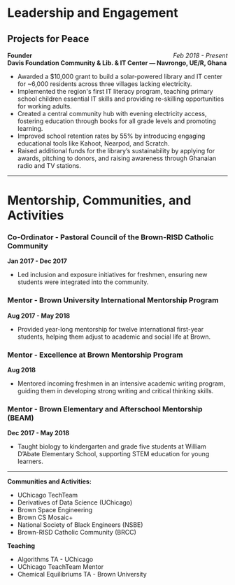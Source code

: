 # Leadership and Engagement

## Projects for Peace  
**Founder**  <span style="float: right;">*Feb 2018 - Present* </span>  
**Davis Foundation Community & Lib. & IT Center — Navrongo, UE/R, Ghana**  
- Awarded a $10,000 grant to build a solar-powered library and IT center for ~6,000 residents across three villages lacking electricity.  
- Implemented the region's first IT literacy program, teaching primary school children essential IT skills and providing re-skilling opportunities for working adults.  
- Created a central community hub with evening electricity access, fostering education through books for all grade levels and promoting learning.  
- Improved school retention rates by 55% by introducing engaging educational tools like Kahoot, Nearpod, and Scratch.  
- Raised additional funds for the library’s sustainability by applying for awards, pitching to donors, and raising awareness through Ghanaian radio and TV stations.  


---


# Mentorship, Communities, and Activities

### Co-Ordinator - Pastoral Council of the Brown-RISD Catholic Community  
**Jan 2017 - Dec 2017**  
- Led inclusion and exposure initiatives for freshmen, ensuring new students were integrated into the community.

### Mentor - Brown University International Mentorship Program  
**Aug 2017 - May 2018**  
- Provided year-long mentorship for twelve international first-year students, helping them adjust to academic and social life at Brown.

### Mentor - Excellence at Brown Mentorship Program  
**Aug 2018**  
- Mentored incoming freshmen in an intensive academic writing program, guiding them in developing strong writing and critical thinking skills.

### Mentor - Brown Elementary and Afterschool Mentorship (BEAM)  
**Dec 2017 - May 2018**  
- Taught biology to kindergarten and grade five students at William D’Abate Elementary School, supporting STEM education for young learners.


---


**Communities and Activities:**  
- UChicago TechTeam  
- Derivatives of Data Science (UChicago)
- Brown Space Engineering  
- Brown CS Mosaic+  
- National Society of Black Engineers (NSBE)
- Brown-RISD Catholic Community (BRCC)

**Teaching**  
- Algorithms TA - UChicago  
- UChicago TeachTeam Mentor  
- Chemical Equilibriums TA - Brown University  
